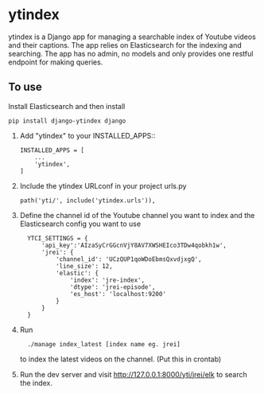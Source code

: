 
# ytindex

ytindex is a Django app for managing a searchable index of Youtube videos and
their captions. The app relies on Elasticsearch for the indexing and searching.
The app has no admin, no models and only provides one restful endpoint for
making queries.

To use
-----------

  Install Elasticsearch and then install

  ```
  pip install django-ytindex django
  ```

1. Add "ytindex" to your INSTALLED_APPS::

    ```
    INSTALLED_APPS = [
        ...
        'ytindex',
    ]
    ```

2. Include the ytindex URLconf in your project urls.py

    ```
    path('yti/', include('ytindex.urls')),
    ```

3. Define the channel id of the Youtube channel you want to index and the
   Elasticsearch config you want to use
   ```
     YTCI_SETTINGS = {
         'api_key':'AIzaSyCrGGcnVjY8AV7XWSHEIco3TDw4qobkh1w',
         'jrei': {
             'channel_id': 'UCzQUP1qoWDoEbmsQxvdjxgQ',
             'line_size': 12,
             'elastic': {
                 'index': 'jre-index',
                 'dtype': 'jrei-episode',
                 'es_host': 'localhost:9200'
             }
         }
     }
    ```
    
4. Run

    ```
      ./manage index_latest [index name eg. jrei]
    ```
   to index the latest videos on the channel. (Put this in crontab)

5. Run the dev server and visit http://127.0.0.1:8000/yti/jrei/elk to search the index.
